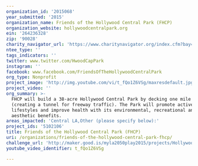 ```yaml
---
organization_id: '2015068'
year_submitted: '2015'
organization_name: Friends of the Hollywood Central Park (FHCP)
organization_website: hollywoodcentralpark.org
ein: '264236328'
zip: '90028'
charity_navigator_url: 'https://www.charitynavigator.org/index.cfm?bay=search.profile&ein=264236328'
ntee_type: ''
tags_indicators: ''
twitter: www.twitter.com/HwoodCapPark
instagram: ''
facebook: www.facebook.com/FriendsOfTheHollywoodCentralPark
org_type: Nonprofit
project_image: 'http://img.youtube.com/vi/t_fQo1Z6VSg/maxresdefault.jpg'
project_video: ''
org_summary: >-
  FHCP will build a 38-acre Hollywood Central Park by decking one mile of US 101
  (creating a tunnel for freeway traffic). The Park will promote active
  lifestyles and improve health with its environmental, recreational and
  aesthetic benefits.
areas_impacted: 'Central LA,Other (please specify below):'
project_ids: '5102106'
title: Friends of the Hollywood Central Park (FHCP)
uri: /organizations/friends-of-the-hollywood-central-park-fhcp/
challenge_url: 'http://maker.good.is/myla2050play2015/projects/HollywoodCentralPark.html'
youtube_video_identifier: t_fQo1Z6VSg

---
```

